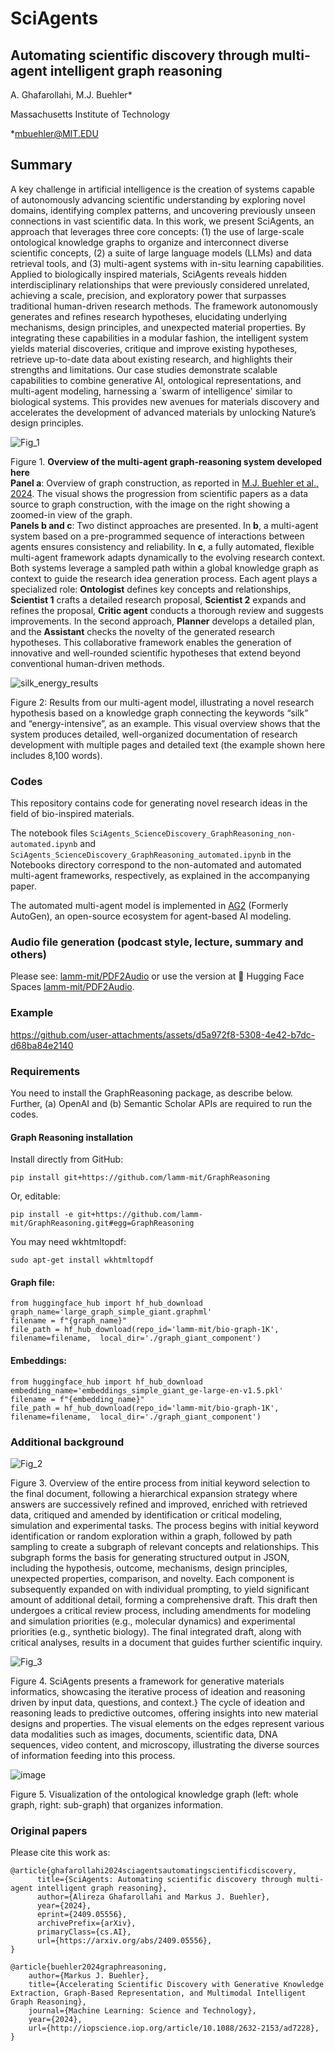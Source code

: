 # SciAgents
## Automating scientific discovery through multi-agent intelligent graph reasoning
A. Ghafarollahi, M.J. Buehler*

Massachusetts Institute of Technology

*mbuehler@MIT.EDU

## Summary
A key challenge in artificial intelligence is the creation of systems capable of autonomously advancing scientific understanding by exploring novel domains, identifying complex patterns, and uncovering previously unseen connections in vast scientific data. In this work, we present SciAgents, an approach that leverages three core concepts: (1) the use of large-scale ontological knowledge graphs to organize and interconnect diverse scientific concepts, (2) a suite of large language models (LLMs) and data retrieval tools, and (3) multi-agent systems with in-situ learning capabilities. Applied to biologically inspired materials, SciAgents reveals hidden interdisciplinary relationships that were previously considered unrelated, achieving a scale, precision, and exploratory power that surpasses traditional human-driven research methods. The framework autonomously generates and refines research hypotheses, elucidating underlying mechanisms, design principles, and unexpected material properties. By integrating these capabilities in a modular fashion, the intelligent system yields material discoveries, critique and improve existing hypotheses, retrieve up-to-date data about existing research, and highlights their strengths and limitations. Our case studies demonstrate scalable capabilities to combine generative AI, ontological representations, and multi-agent modeling, harnessing a `swarm of intelligence' similar to biological systems. This provides new avenues for materials discovery and accelerates the development of advanced materials by unlocking Nature’s design principles. 

![Fig_1](https://github.com/user-attachments/assets/3cae1052-427a-407c-8c9d-629111a3c070)

Figure 1. **Overview of the multi-agent graph-reasoning system developed here**  
**Panel a**: Overview of graph construction, as reported in [M.J. Buehler et al., 2024](https://iopscience.iop.org/article/10.1088/2632-2153/ad7228/meta). The visual shows the progression from scientific papers as a data source to graph construction, with the image on the right showing a zoomed-in view of the graph.  
**Panels b and c**: Two distinct approaches are presented. In **b**, a multi-agent system based on a pre-programmed sequence of interactions between agents ensures consistency and reliability. In **c**, a fully automated, flexible multi-agent framework adapts dynamically to the evolving research context. Both systems leverage a sampled path within a global knowledge graph as context to guide the research idea generation process. Each agent plays a specialized role: **Ontologist** defines key concepts and relationships, **Scientist 1** crafts a detailed research proposal, **Scientist 2** expands and refines the proposal, **Critic agent** conducts a thorough review and suggests improvements.  In the second approach, **Planner** develops a detailed plan, and the **Assistant** checks the novelty of the generated research hypotheses.
This collaborative framework enables the generation of innovative and well-rounded scientific hypotheses that extend beyond conventional human-driven methods.

![silk_energy_results](https://github.com/user-attachments/assets/19c5e9d9-d6d1-4d9b-9a66-8bda742c7579)

Figure 2: Results from our multi-agent model, illustrating a novel research hypothesis based on a knowledge
graph connecting the keywords “silk” and “energy-intensive”, as an example. This visual overview shows that the
system produces detailed, well-organized documentation of research development with multiple pages and detailed text
(the example shown here includes 8,100 words).

### Codes
This repository contains code for generating novel research ideas in the field of bio-inspired materials.

The notebook files ```SciAgents_ScienceDiscovery_GraphReasoning_non-automated.ipynb``` and ```SciAgents_ScienceDiscovery_GraphReasoning_automated.ipynb``` in the Notebooks directory correspond to the non-automated and automated multi-agent frameworks, respectively, as explained in the accompanying paper.

The automated multi-agent model is implemented in [AG2](https://github.com/ag2ai/ag2?tab=readme-ov-file) (Formerly AutoGen), an open-source ecosystem for agent-based AI modeling. 

### Audio file generation (podcast style, lecture, summary and others)

Please see: [lamm-mit/PDF2Audio](https://github.com/lamm-mit/PDF2Audio) or use the version at 🤗 Hugging Face Spaces [lamm-mit/PDF2Audio](https://huggingface.co/spaces/lamm-mit/PDF2Audio).

### Example
https://github.com/user-attachments/assets/d5a972f8-5308-4e42-b7dc-d68ba84e2140


### Requirements

You need to install the GraphReasoning package, as describe below. Further, (a) OpenAI and (b) Semantic Scholar APIs are required to run the codes. 

#### Graph Reasoning installation 

Install directly from GitHub:
```
pip install git+https://github.com/lamm-mit/GraphReasoning
```
Or, editable:
```
pip install -e git+https://github.com/lamm-mit/GraphReasoning.git#egg=GraphReasoning
```
You may need wkhtmltopdf:
```
sudo apt-get install wkhtmltopdf
```
#### Graph file:
```
from huggingface_hub import hf_hub_download   
graph_name='large_graph_simple_giant.graphml'
filename = f"{graph_name}"
file_path = hf_hub_download(repo_id='lamm-mit/bio-graph-1K', filename=filename,  local_dir='./graph_giant_component')
```

#### Embeddings:
```
from huggingface_hub import hf_hub_download
embedding_name='embeddings_simple_giant_ge-large-en-v1.5.pkl'
filename = f"{embedding_name}"
file_path = hf_hub_download(repo_id='lamm-mit/bio-graph-1K', filename=filename,  local_dir='./graph_giant_component')
```

### Additional background

![Fig_2](https://github.com/user-attachments/assets/88f6a9f3-77b5-4b9c-ad7a-73e4b0841f0b)

Figure 3. Overview of the entire process from initial keyword selection to the final document, following a hierarchical expansion strategy where answers are successively refined and improved, enriched with retrieved data, critiqued and amended by identification or critical modeling, simulation and experimental tasks. The process begins with initial keyword identification or random exploration within a graph, followed by path sampling to create a subgraph of relevant concepts and relationships. This subgraph forms the basis for generating structured output in JSON, including the hypothesis, outcome, mechanisms, design principles, unexpected properties, comparison, and novelty. Each component is subsequently expanded on with individual prompting, to yield significant amount of additional detail, forming a comprehensive draft. This draft then undergoes a critical review process, including amendments for modeling and simulation priorities (e.g., molecular dynamics) and experimental priorities (e.g., synthetic biology). The final integrated draft, along with critical analyses, results in a document that guides further scientific inquiry.

![Fig_3](https://github.com/user-attachments/assets/c356a6da-7218-42d0-b0f2-966193436f4c)


Figure 4. SciAgents presents a framework for generative materials informatics, showcasing the iterative process of ideation and reasoning driven by input data, questions, and context.} The cycle of ideation and reasoning leads to predictive outcomes, offering insights into new material designs and properties. The visual elements on the edges represent various data modalities such as images, documents, scientific data, DNA sequences, video content, and microscopy, illustrating the diverse sources of information feeding into this process.

![image](https://github.com/user-attachments/assets/c11b7448-2c7b-43ae-89f2-f0e8ecac6849)

Figure 5. Visualization of the ontological knowledge graph (left: whole graph, right: sub-graph) that organizes information. 

### Original papers

Please cite this work as:
```
@article{ghafarollahi2024sciagentsautomatingscientificdiscovery,
      title={SciAgents: Automating scientific discovery through multi-agent intelligent graph reasoning}, 
      author={Alireza Ghafarollahi and Markus J. Buehler},
      year={2024},
      eprint={2409.05556},
      archivePrefix={arXiv},
      primaryClass={cs.AI},
      url={https://arxiv.org/abs/2409.05556}, 
}

@article{buehler2024graphreasoning,
	author={Markus J. Buehler},
	title={Accelerating Scientific Discovery with Generative Knowledge Extraction, Graph-Based Representation, and Multimodal Intelligent Graph Reasoning},
	journal={Machine Learning: Science and Technology},
	year={2024},
	url={http://iopscience.iop.org/article/10.1088/2632-2153/ad7228},
}
```
